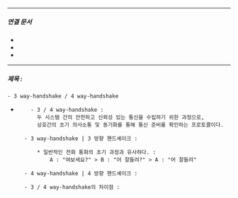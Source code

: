 

----
##### 연결 문서

- 
- 
- 
---

##### 제목 : 

    - 3 way-handshake / 4 way-handshake
-         - 3 / 4 way-handshake : 
        	두 시스템 간의 안전하고 신뢰성 있는 통신을 수립하기 위한 과정으로, 
        	상호간의 초기 의사소통 및 동기화를 통해 통신 준비를 확인하는 프로토콜이다.
        
        - 3 way-handshake | 3 방향 핸드셰이크 : 
        	
        	* 일반적인 전화 통화의 초기 과정과 유사하다. : 
        		A : "여보세요?" > B : "어 잘들려?" > A : "어 잘들려"
        
        - 4 way-handshake | 4 방향 핸드셰이크 : 
        
        - 3 / 4 way-handshake의 차이점 : 